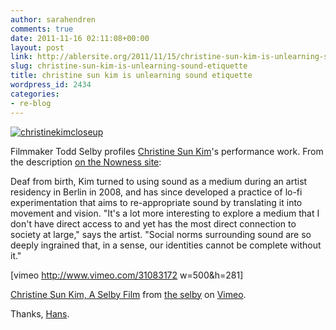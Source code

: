 ```yaml
---
author: sarahendren
comments: true
date: 2011-11-16 02:11:08+00:00
layout: post
link: http://ablersite.org/2011/11/15/christine-sun-kim-is-unlearning-sound-etiquette/
slug: christine-sun-kim-is-unlearning-sound-etiquette
title: christine sun kim is unlearning sound etiquette
wordpress_id: 2434
categories:
- re-blog
---
```


[![christinekimcloseup](http://ablersite.files.wordpress.com/2011/11/christinekimcloseup.jpg)](http://ablersite.files.wordpress.com/2011/11/christinekimcloseup.jpg)

Filmmaker Todd Selby profiles [Christine Sun Kim](http://christinesunkim.com/)'s performance work. From the description [on the Nowness site](http://www.nowness.com/day/2011/11/9/1700/todd-selby-x-christine-sun-kim?ecid=soc1269):


Deaf from birth, Kim turned to using sound as a medium during an artist residency in Berlin in 2008, and has since developed a practice of lo-fi experimentation that aims to re-appropriate sound by translating it into movement and vision. "It's a lot more interesting to explore a medium that I don't have direct access to and yet has the most direct connection to society at large," says the artist. "Social norms surrounding sound are so deeply ingrained that, in a sense, our identities cannot be complete without it."


[vimeo http://www.vimeo.com/31083172 w=500&h=281]

[Christine Sun Kim, A Selby Film](http://vimeo.com/31083172) from [the selby](http://vimeo.com/theselby) on [Vimeo](http://vimeo.com).

Thanks, [Hans](http://www.musikhaus.com/).
